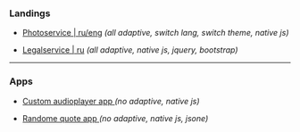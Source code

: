 ### Landings

* <a href="https://sashajozwiak.github.io/some-works/portfolio/" target="_blank">Photoservice | ru/eng</a> <i>(all adaptive, switch lang, switch theme, native js)</i>

* <a href="https://sashajozwiak.github.io/some-works/bankrotto/" target="_blank">Legalservice | ru</a> <i> (all adaptive, native js, jquery, bootstrap)</i>

---

### Apps

* <a href="https://sashajozwiak.github.io/some-works/js30-audio-player/" target="_blank">Custom audioplayer app </a> <i>(no adaptive, native js)</i>

* <a href="https://sashajozwiak.github.io/some-works/random-jokes/" target="_blank">Randome quote app </a> <i>(no adaptive, native js, jsone)</i>


